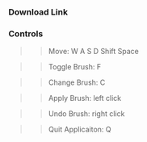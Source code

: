 ### Download Link ###



### Controls ###

>> Move: W A S D Shift Space

>> Toggle Brush: F

>> Change Brush: C

>> Apply Brush: left click

>> Undo Brush: right click

>> Quit Applicaiton: Q

